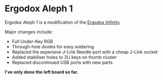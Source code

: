 # Ergodox Aleph 1

Ergodox Aleph 1 is a modification of the [Ergodox Infinity][original].

Major changes include:

* Full Under-Key RGB
* Through-hole diodes for easy soldering
* Replaced the expensive J-Link Needle port with a cheap J-Link socket
* Added stabiliser holes to 2U keys on thumb cluster
* Replaced discontinued USB ports with new parts

**I've only done the left board so far.**

[original]: https://input.club/devices/infinity-ergodox/
